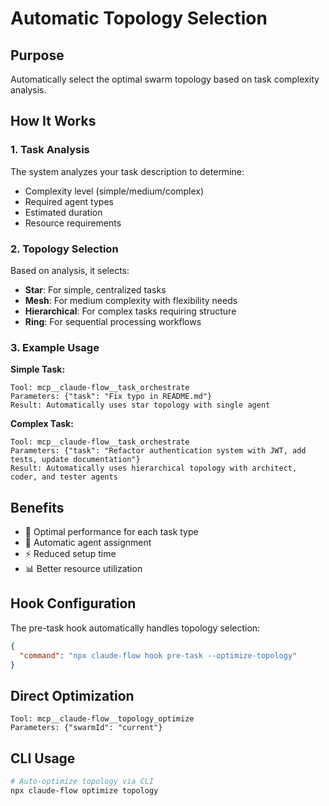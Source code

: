# Automatic Topology Selection

## Purpose
Automatically select the optimal swarm topology based on task complexity analysis.

## How It Works

### 1. Task Analysis
The system analyzes your task description to determine:
- Complexity level (simple/medium/complex)
- Required agent types
- Estimated duration
- Resource requirements

### 2. Topology Selection
Based on analysis, it selects:
- **Star**: For simple, centralized tasks
- **Mesh**: For medium complexity with flexibility needs
- **Hierarchical**: For complex tasks requiring structure
- **Ring**: For sequential processing workflows

### 3. Example Usage

**Simple Task:**
```
Tool: mcp__claude-flow__task_orchestrate
Parameters: {"task": "Fix typo in README.md"}
Result: Automatically uses star topology with single agent
```

**Complex Task:**
```
Tool: mcp__claude-flow__task_orchestrate
Parameters: {"task": "Refactor authentication system with JWT, add tests, update documentation"}
Result: Automatically uses hierarchical topology with architect, coder, and tester agents
```

## Benefits
- 🎯 Optimal performance for each task type
- 🤖 Automatic agent assignment
- ⚡ Reduced setup time
- 📊 Better resource utilization

## Hook Configuration
The pre-task hook automatically handles topology selection:
```json
{
  "command": "npx claude-flow hook pre-task --optimize-topology"
}
```

## Direct Optimization
```
Tool: mcp__claude-flow__topology_optimize
Parameters: {"swarmId": "current"}
```

## CLI Usage
```bash
# Auto-optimize topology via CLI
npx claude-flow optimize topology
```